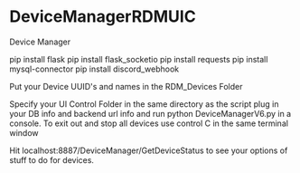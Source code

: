 # DeviceManagerRDMUIC
Device Manager

pip install flask
pip install flask_socketio
pip install requests
pip install mysql-connector
pip install discord_webhook

Put your Device UUID's and names in the RDM_Devices Folder 

Specify your UI Control Folder in the same directory as the script plug in your DB info and backend url info and run python DeviceManagerV6.py in a console. To exit out and stop all devices use control C in the same terminal window

Hit localhost:8887/DeviceManager/GetDeviceStatus to see your options of stuff to do for devices. 


